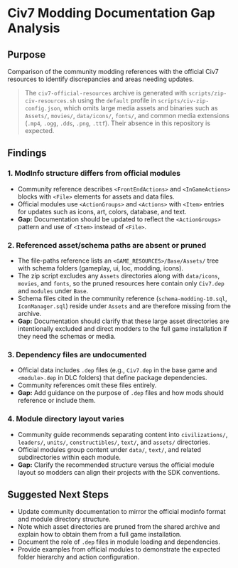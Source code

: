 # Civ7 Modding Documentation Gap Analysis

## Purpose

Comparison of the community modding references with the official Civ7 resources to identify discrepancies and areas needing updates.

> The `civ7-official-resources` archive is generated with `scripts/zip-civ-resources.sh` using the `default` profile in `scripts/civ-zip-config.json`, which omits large media assets and binaries such as `Assets/`, `movies/`, `data/icons/`, `fonts/`, and common media extensions (`.mp4`, `.ogg`, `.dds`, `.png`, `.ttf`). Their absence in this repository is expected.

## Findings

### 1. ModInfo structure differs from official modules
- Community reference describes `<FrontEndActions>` and `<InGameActions>` blocks with `<File>` elements for assets and data files.
- Official modules use `<ActionGroups>` and `<Actions>` with `<Item>` entries for updates such as icons, art, colors, database, and text.
- **Gap:** Documentation should be updated to reflect the `<ActionGroups>` pattern and use of `<Item>` instead of `<File>`.

### 2. Referenced asset/schema paths are absent or pruned
- The file-paths reference lists an `<GAME_RESOURCES>/Base/Assets/` tree with schema folders (gameplay, ui, loc, modding, icons).
- The zip script excludes any `Assets` directories along with `data/icons`, `movies`, and `fonts`, so the pruned resources here contain only `Civ7.dep` and `modules` under `Base`.
- Schema files cited in the community reference (`schema-modding-10.sql`, `IconManager.sql`) reside under `Assets` and are therefore missing from the archive.
- **Gap:** Documentation should clarify that these large asset directories are intentionally excluded and direct modders to the full game installation if they need the schemas or media.

### 3. Dependency files are undocumented
- Official data includes `.dep` files (e.g., `Civ7.dep` in the base game and `<module>.dep` in DLC folders) that define package dependencies.
- Community references omit these files entirely.
- **Gap:** Add guidance on the purpose of `.dep` files and how mods should reference or include them.

### 4. Module directory layout varies
- Community guide recommends separating content into `civilizations/`, `leaders/`, `units/`, `constructibles/`, `text/`, and `assets/` directories.
- Official modules group content under `data/`, `text/`, and related subdirectories within each module.
- **Gap:** Clarify the recommended structure versus the official module layout so modders can align their projects with the SDK conventions.

## Suggested Next Steps
- Update community documentation to mirror the official modinfo format and module directory structure.
- Note which asset directories are pruned from the shared archive and explain how to obtain them from a full game installation.
- Document the role of `.dep` files in module loading and dependencies.
- Provide examples from official modules to demonstrate the expected folder hierarchy and action configuration.

